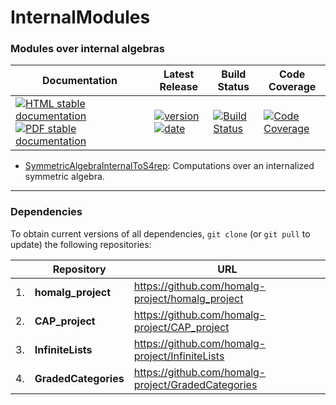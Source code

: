 <!-- BEGIN HEADER -->
# InternalModules

### Modules over internal algebras

| Documentation | Latest Release | Build Status | Code Coverage |
| ------------- | -------------- | ------------ | ------------- |
| [![HTML stable documentation][html-img]][html-url] [![PDF stable documentation][pdf-img]][pdf-url] | [![version][version-img]][version-url] [![date][date-img]][date-url] | [![Build Status][tests-img]][tests-url] | [![Code Coverage][codecov-img]][codecov-url] |

<!-- END HEADER -->

* [SymmetricAlgebraInternalToS4rep](https://nbviewer.jupyter.org/github/homalg-project/InternalModules/blob/master/examples/julia/notebooks/SymmetricAlgebraInternalToS4rep.ipynb): Computations over an internalized symmetric algebra.

<!-- BEGIN FOOTER -->
---

### Dependencies

To obtain current versions of all dependencies, `git clone` (or `git pull` to update) the following repositories:

|    | Repository | URL |
|--- | ---------- | --- |
| 1. | **homalg_project** | https://github.com/homalg-project/homalg_project |
| 2. | **CAP_project** | https://github.com/homalg-project/CAP_project |
| 3. | **InfiniteLists** | https://github.com/homalg-project/InfiniteLists |
| 4. | **GradedCategories** | https://github.com/homalg-project/GradedCategories |

[html-img]: https://img.shields.io/badge/HTML-stable-blue.svg
[html-url]: https://homalg-project.github.io/InternalModules/doc/chap0_mj.html

[pdf-img]: https://img.shields.io/badge/PDF-stable-blue.svg
[pdf-url]: https://homalg-project.github.io/InternalModules/download_pdf.html

[version-img]: https://img.shields.io/endpoint?url=https://homalg-project.github.io/InternalModules/badge_version.json
[version-url]: https://homalg-project.github.io/InternalModules/view_release.html

[date-img]: https://img.shields.io/endpoint?url=https://homalg-project.github.io/InternalModules/badge_date.json
[date-url]: https://homalg-project.github.io/InternalModules/view_release.html

[tests-img]: https://github.com/homalg-project/InternalModules/workflows/Tests/badge.svg?branch=master
[tests-url]: https://github.com/homalg-project/InternalModules/actions?query=workflow%3ATests+branch%3Amaster

[codecov-img]: https://codecov.io/gh/homalg-project/InternalModules/branch/master/graph/badge.svg
[codecov-url]: https://codecov.io/gh/homalg-project/InternalModules
<!-- END FOOTER -->
